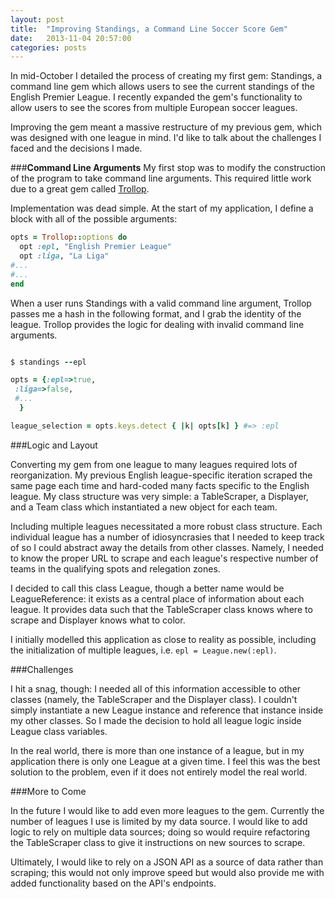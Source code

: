 ```yaml
---
layout: post
title:  "Improving Standings, a Command Line Soccer Score Gem" 
date:   2013-11-04 20:57:00
categories: posts
---
```


In mid-October I detailed the process of creating my first gem: Standings, a command line gem which allows users to see the current standings of the English Premier League. I recently expanded the gem's functionality to allow users to see the scores from multiple European soccer leagues.

Improving the gem meant a massive restructure of my previous gem, which was designed with one league in mind. I'd like to talk about the challenges I faced and the decisions I made.

###**Command Line Arguments**
My first stop was to modify the construction of the program to take command line arguments. This required little work due to a great gem called [Trollop](http://rubygems.org/gems/trollop "Trollop").

Implementation was dead simple. At the start of my application, I define a block with all of the possible arguments: 

```ruby
opts = Trollop::options do
  opt :epl, "English Premier League"
  opt :liga, "La Liga"
#...
#...
end

```

When a user runs Standings with a valid command line argument, Trollop passes me a hash in the following format, and I grab the identity of the league. Trollop provides the logic for dealing with invalid command line arguments.

```ruby

$ standings --epl

opts = {:epl=>true,
 :liga=>false,
 #...
  }

league_selection = opts.keys.detect { |k| opts[k] } #=> :epl

```

###Logic and Layout

Converting my gem from one league to many leagues required lots of reorganization. My previous English league-specific iteration scraped the same page each time and hard-coded many facts specific to the English league. My class structure was very simple: a TableScraper, a Displayer, and a Team class which instantiated a new object for each team.

Including multiple leagues necessitated a more robust class structure. Each individual league has a number of idiosyncrasies that I needed to keep track of so I could abstract away the details from other classes. Namely, I needed to know the proper URL to scrape and each league's respective number of teams in the qualifying spots and relegation zones.

I decided to call this class League, though a better name would be LeagueReference: it exists as a central place of information about each league. It provides data such that the TableScraper class knows where to scrape and Displayer knows what to color.

I initially modelled this application as close to reality as possible, including the initialization of multiple leagues, i.e. ```epl = League.new(:epl)```.

###Challenges

I hit a snag, though: I needed all of this information accessible to other classes (namely, the TableScraper and the Displayer class). I couldn't simply instantiate a new League instance and reference that instance inside my other classes. So I made the decision to hold all league logic inside League class variables. 

In the real world, there is more than one instance of a league, but in my application there is only one League at a given time. I feel this was the best solution to the problem, even if it does not entirely model the real world.

###More to Come

In the future I would like to add even more leagues to the gem. Currently the number of leagues I use is limited by my data source. I would like to add logic to rely on multiple data sources; doing so would require refactoring the TableScraper class to give it instructions on new sources to scrape.

Ultimately, I would like to rely on a JSON API as a source of data rather than scraping; this would not only improve speed but would also provide me with added functionality based on the API's endpoints.